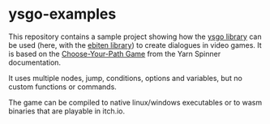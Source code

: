 # ysgo-examples

This repository contains a sample project showing how the [ysgo library](https://github.com/RemiEven/ysgo) can be used (here, with the [ebiten library](https://github.com/hajimehoshi/ebiten)) to create dialogues in video games.
It is based on the [Choose-Your-Path Game](https://docs.yarnspinner.dev/unity-sample-projects/example-project-1) from the Yarn Spinner documentation.

It uses multiple nodes, jump, conditions, options and variables, but no custom functions or commands.

The game can be compiled to native linux/windows executables or to wasm binaries that are playable in itch.io.
